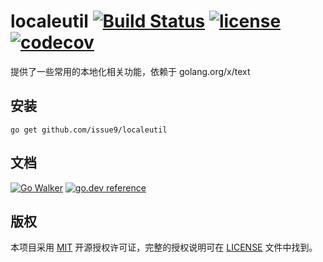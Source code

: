 localeutil
[![Build Status](https://img.shields.io/endpoint.svg?url=https%3A%2F%2Factions-badge.atrox.dev%2Fissue9%2Flocaleutil%2Fbadge%3Fref%3Dmaster&style=flat)](https://actions-badge.atrox.dev/issue9/localeutil/goto?ref=master)
[![license](https://img.shields.io/badge/license-MIT-brightgreen.svg?style=flat)](https://opensource.org/licenses/MIT)
[![codecov](https://codecov.io/gh/issue9/localeutil/branch/master/graph/badge.svg)](https://codecov.io/gh/issue9/localeutil)
======

提供了一些常用的本地化相关功能，依赖于 golang.org/x/text

安装
----

```shell
go get github.com/issue9/localeutil
```

文档
----

[![Go Walker](http://gowalker.org/api/v1/badge)](http://gowalker.org/github.com/issue9/localeutil)
[![go.dev reference](https://img.shields.io/badge/go.dev-reference-007d9c?logo=go&logoColor=white&style=flat-square)](https://pkg.go.dev/github.com/issue9/localeutil)

版权
----

本项目采用 [MIT](http://opensource.org/licenses/MIT) 开源授权许可证，完整的授权说明可在 [LICENSE](LICENSE) 文件中找到。
